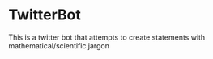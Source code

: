 # TwitterBot
This is a twitter bot that attempts to create statements with mathematical/scientific jargon 
